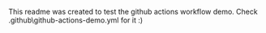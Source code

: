  This readme was created to test the github actions workflow demo. Check .github\github-actions-demo.yml for it :)
